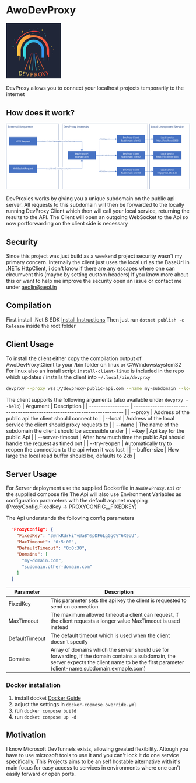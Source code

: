 # AwoDevProxy
<img src="./.media/dev_proxy_logo.svg" width=30%/>

DevProxy allows you to connect your localhost projects temporarily to the internet


## How does it work?
![DevProxy Diagram](./.media/devproxy_scheme.png)

DevProxies works by giving you a unique subdomain on the public api server. All requests to this subdomain will then be forwarded to the locally running DevProxy Client which then will call your local service, returning the results to the API.
The Client will open an outgoing WebSocket to the Api so now portforwarding on the client side is necessary

## Security
Since this project was just build as a weekend project security wasn't my primary concern. 
Internally the client just uses the local url as the BaseUrl in .NETs HttpClient, i don't know if there are any escapes where one can circumvent this (maybe by setting custom headers)
If you know more about this or want to help me improve the security open an issue or contact me under aeolin@aeol.in

## Compilation
First install .Net 8 SDK [Install Instructions](https://github.com/dotnet/core/blob/main/release-notes/8.0/install.md)
Then just run `dotnet publish -c Release` inside the root folder

## Client Usage
To install the client either copy the compilation output of AwoDevProxy.Client to your /bin folder on linux or C:\Windows\system32
For linux also an install script `install-client-linux` is included in the repo which updates / installs the client into `~/.local/bin/devprxy`

```sh
devprxy --proxy wss://devproxy-public-api.com --name my-subdomain --local http://localhost:1302 --key api_key-1234 --server-timeout 0:1:30 --try-reopen 
```

The client supports the following arguments (also available under `devprxy --help`)
| Argument          | Description                                                               |
| ----------------- | ------------------------------------------------------------------------- |
| --proxy           | Address of the public api the client should connect to                    |
| --local           | Address of the local service the client should proxy requests to          |
| --name            | The name of the subdomain the client should be accessible under           |
| --key             | Api key for the public Api                                                |
| --server-timeout  | After how much time the public Api should handle the request as timed out |
| --try-reopen      | Automatically try to reopen the connection to the api when it was lost    |
| --buffer-size     | How large the local read buffer should be, defaults to 2kb                |

## Server Usage
For Server deployment use the supplied Dockerfile in `AwoDevProxy.Api` or the supplied compose file
The Api will also use Environment Variables as configuration parameters with the default asp.net mapping (ProxyConfig.FixedKey -> PROXYCONFIG__FIXEDKEY)

The Api understands the following config parameters
```json
  "ProxyConfig": {
    "FixedKey": "3@rkRdrki^v@aB^@pDF6LgGgC%^6X9UU",
    "MaxTimeout": "0:5:00",
    "DefaultTimeout": "0:0:30",
    "Domains": [
      "my-domain.com",
      "sudomain.other-domain.com"
    ]
  }
```

| Parameter      | Description                                                                                                                                                                                       |
| -------------- | ------------------------------------------------------------------------------------------------------------------------------------------------------------------------------------------------- |
| FixedKey       | This parameter sets the api key the client is requested to send on connection                                                                                                                     |
| MaxTimeout     | The maximum allowed timeout a client can request, if the client requests a longer value MaxTimeout is used instead                                                                                |
| DefaultTimeout | The default timeout which is used when the client doesn't specify                                                                                                                                 |
| Domains        | Array of domains which the server should use for forwarding, if the domain contains a subdomain, the server expects the client name to be the first parameter (client-name.subdomain.exmaple.com) |

### Docker installation
1. install docket [Docker Guide](https://docs.docker.com/engine/install/)
2. adjust the settings in `docker-copmose.override.yml` 
3. run `docker compose build`
4. run `docket compose up -d`

## Motivation 
I know Microsoft DevTunnels exists, allowing greated flexibility. Altough you have to use microsoft tools to use it and you can't lock it do one service specifically.
This Projects aims to be an self hostable alternative with it's main focus for easy access to services in environments where one can't easily forward or open ports.

